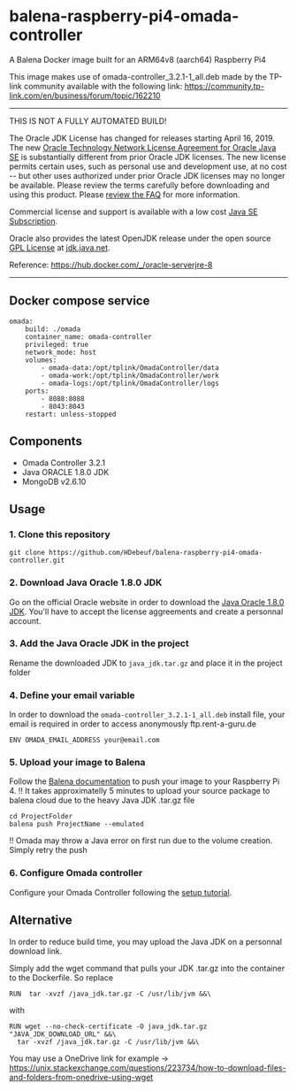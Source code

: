 # balena-raspberry-pi4-omada-controller
A Balena Docker image built for an ARM64v8 (aarch64) Raspberry Pi4 

This image makes use of omada-controller_3.2.1-1_all.deb made by the TP-link community available with the following link:
https://community.tp-link.com/en/business/forum/topic/162210

***
THIS IS NOT A FULLY AUTOMATED BUILD!

The Oracle JDK License has changed for releases starting April 16, 2019.
The new [Oracle Technology Network License Agreement for Oracle Java SE](https://hub.docker.com/technetwork/java/javase/terms/license/javase-license.html) is substantially different from prior Oracle JDK licenses. The new license permits certain uses, such as personal use and development use, at no cost -- but other uses authorized under prior Oracle JDK licenses may no longer be available. Please review the terms carefully before downloading and using this product. Please [review the FAQ](https://www.oracle.com/technetwork/java/javase/overview/oracle-jdk-faqs.html) for more information.

Commercial license and support is available with a low cost [Java SE Subscription](https://www.oracle.com/java/java-se-subscription.html).

Oracle also provides the latest OpenJDK release under the open source [GPL License](https://openjdk.java.net/legal/gplv2+ce.html) at [jdk.java.net](https://jdk.java.net/).

Reference: https://hub.docker.com/_/oracle-serverjre-8

***

## Docker compose service
```
omada:
    build: ./omada
    container_name: omada-controller
    privileged: true
    network_mode: host
    volumes:
        - omada-data:/opt/tplink/OmadaController/data
        - omada-work:/opt/tplink/OmadaController/work
        - omada-logs:/opt/tplink/OmadaController/logs
    ports:
        - 8088:8088
        - 8043:8043
    restart: unless-stopped
```

## Components
  * Omada Controller 3.2.1
  * Java ORACLE 1.8.0 JDK
  * MongoDB v2.6.10

## Usage

### 1. Clone this repository
```
git clone https://github.com/HDebeuf/balena-raspberry-pi4-omada-controller.git
```

### 2. Download Java Oracle 1.8.0 JDK
Go on the official Oracle website in order to download the [Java Oracle 1.8.0 JDK](https://www.oracle.com/technetwork/java/javase/downloads/jdk8-downloads-2133151.html).
You'll have to accept the license aggreements and create a personnal account.

### 3. Add the Java Oracle JDK in the project
Rename the downloaded JDK to `java_jdk.tar.gz` and place it in the project folder

### 4. Define your email variable
In order to download the `omada-controller_3.2.1-1_all.deb` install file, your email is required in order to access anonymously ftp.rent-a-guru.de

```
ENV OMADA_EMAIL_ADDRESS your@email.com
```

### 5. Upload your image to Balena
Follow the [Balena documentation](https://www.balena.io/docs/learn/deploy/deployment/) to push your image to your Raspberry Pi 4.
!! It takes approximatelly 5 minutes to upload your source package to balena cloud due to the heavy Java JDK .tar.gz file

```
cd ProjectFolder
balena push ProjectName --emulated
```

!! Omada may throw a Java error on first run due to the volume creation. Simply retry the push

### 6. Configure Omada controller
Configure your Omada Controller following the [setup tutorial](https://www.tp-link.com/us/support/download/eap-controller/).

## Alternative
In order to reduce build time, you may upload the Java JDK on a personnal download link.

Simply add the wget command that pulls your JDK .tar.gz into the container to the Dockerfile. So replace
```
RUN  tar -xvzf /java_jdk.tar.gz -C /usr/lib/jvm &&\
```
with
```
RUN wget --no-check-certificate -O java_jdk.tar.gz "JAVA_JDK_DOWNLOAD_URL" &&\
  tar -xvzf /java_jdk.tar.gz -C /usr/lib/jvm &&\
```

You may use a OneDrive link for example -> https://unix.stackexchange.com/questions/223734/how-to-download-files-and-folders-from-onedrive-using-wget
